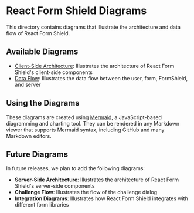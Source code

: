 # React Form Shield Diagrams

This directory contains diagrams that illustrate the architecture and data flow of React Form Shield.

## Available Diagrams

- [Client-Side Architecture](./client-side-architecture.md): Illustrates the architecture of React Form Shield's client-side components
- [Data Flow](./data-flow.md): Illustrates the data flow between the user, form, FormShield, and server

## Using the Diagrams

These diagrams are created using [Mermaid](https://mermaid-js.github.io/mermaid/), a JavaScript-based diagramming and charting tool. They can be rendered in any Markdown viewer that supports Mermaid syntax, including GitHub and many Markdown editors.

## Future Diagrams

In future releases, we plan to add the following diagrams:

- **Server-Side Architecture**: Illustrates the architecture of React Form Shield's server-side components
- **Challenge Flow**: Illustrates the flow of the challenge dialog
- **Integration Diagrams**: Illustrates how React Form Shield integrates with different form libraries
